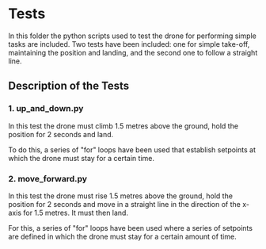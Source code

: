 # Tests
In this folder the python scripts used to test the drone for performing simple tasks are included. Two tests have been included: one for simple take-off, maintaining the position and landing, and the second one to follow a straight line.

## Description of the Tests
### 1. **up_and_down.py**
In this test the drone must climb 1.5 metres above the ground, hold the position for 2 seconds and land. 

To do this, a series of "for" loops have been used that establish setpoints at which the drone must stay for a certain time.

### 2. **move_forward.py**
In this test the drone must rise 1.5 metres above the ground, hold the position for 2 seconds and move in a straight line in the direction of the x-axis for 1.5 metres. It must then land.

For this, a series of "for" loops have been used where a series of setpoints are defined in which the drone must stay for a certain amount of time.
